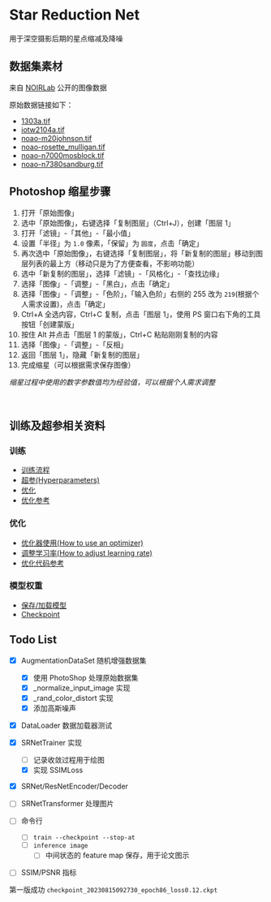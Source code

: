 # Star Reduction Net

用于深空摄影后期的星点缩减及降噪


## 数据集素材

来自 [NOIRLab](https://noirlab.edu/public/) 公开的图像数据

原始数据链接如下：

- [1303a.tif](https://noirlab.edu/public/images/noao1303a/)
- [iotw2104a.tif](https://noirlab.edu/public/images/iotw2104a/)
- [noao-m20johnson.tif](https://noirlab.edu/public/images/noao-m20johnson/)
- [noao-rosette_mulligan.tif](https://noirlab.edu/public/images/noao-rosette_mulligan/)
- [noao-n7000mosblock.tif](https://noirlab.edu/public/images/noao-n7000mosblock/)
- [noao-n7380sandburg.tif](https://noirlab.edu/public/images/noao-n7380sandburg/)

## Photoshop 缩星步骤

1. 打开「原始图像」
2. 选中「原始图像」，右键选择「复制图层」（Ctrl+J），创建「图层 1」
3. 打开「滤镜」-「其他」-「最小值」
3. 设置「半径」为 `1.0` 像素，「保留」为 `圆度`，点击「确定」
4. 再次选中「原始图像」，右键选择「复制图层」，将「新复制的图层」移动到图层列表的最上方（移动只是为了方便查看，不影响功能）
5. 选中「新复制的图层」，选择「滤镜」-「风格化」-「查找边缘」
6. 选择「图像」-「调整」-「黑白」，点击「确定」
7. 选择「图像」-「调整」-「色阶」，「输入色阶」右侧的 255 改为 `219`(根据个人需求设置)，点击「确定」
8. Ctrl+A 全选内容，Ctrl+C 复制，点击「图层 1」，使用 PS 窗口右下角的工具按钮「创建蒙版」
9. 按住 Alt 并点击「图层 1 的蒙版」，Ctrl+C 粘贴刚刚复制的内容
10. 选择「图像」-「调整」-「反相」
11. 返回「图层 1」，隐藏「新复制的图层」
12. 完成缩星（可以根据需求保存图像）

*缩星过程中使用的数字参数值均为经验值，可以根据个人需求调整*

<br/>

## 训练及超参相关资料

### 训练
- [训练流程](https://pytorch.org/tutorials/beginner/introyt/trainingyt.html#training-with-pytorch)
- [超参(Hyperparameters)](https://pytorch.org/tutorials/beginner/basics/optimization_tutorial.html#hyperparameters)
- [优化](https://pytorch.org/tutorials/beginner/basics/optimization_tutorial.html#optimization-loop)
- [优化参考](https://pytorch.org/tutorials/beginner/basics/optimization_tutorial.html#full-implementation)

### 优化
- [优化器使用(How to use an optimizer)](https://pytorch.org/docs/stable/optim.html#how-to-use-an-optimizer)
- [调整学习率(How to adjust learning rate)](https://pytorch.org/docs/stable/optim.html#how-to-adjust-learning-rate)
- [优化代码参考](https://pytorch.org/tutorials/beginner/basics/optimization_tutorial.html#full-implementation)

### 模型权重
- [保存/加载模型](https://pytorch.org/tutorials/beginner/saving_loading_models.html#saving-and-loading-models)
- [Checkpoint](https://pytorch.org/tutorials/recipes/recipes/saving_and_loading_a_general_checkpoint.html#saving-and-loading-a-general-checkpoint-in-pytorch)


## Todo List

- [x] AugmentationDataSet 随机增强数据集
  - [x] 使用 PhotoShop 处理原始数据集
  - [x] _normalize_input_image 实现
  - [x] _rand_color_distort 实现
  - [x] 添加高斯噪声
- [x] DataLoader 数据加载器测试
- [x] SRNetTrainer 实现
  - [ ] 记录收敛过程用于绘图
  - [x] 实现 SSIMLoss
- [x] SRNet/ResNetEncoder/Decoder
- [ ] SRNetTransformer 处理图片
- [ ] 命令行
  - [ ] `train --checkpoint --stop-at`
  - [ ] `inference image`
    - [ ] 中间状态的 feature map 保存，用于论文图示
- [ ] SSIM/PSNR 指标


第一版成功
`checkpoint_20230815092730_epoch86_loss0.12.ckpt`
